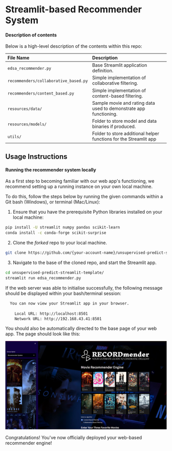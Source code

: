 # Streamlit-based Recommender System

#### Description of contents

Below is a high-level description of the contents within this repo:

| File Name                             | Description                                                       |
| :------------------------------------ | :---------------------------------------------------------------- |
| `edsa_recommender.py`                 | Base Streamlit application definition.                            |
| `recommenders/collaborative_based.py` | Simple implementation of collaborative filtering.                 |
| `recommenders/content_based.py`       | Simple implementation of content-based filtering.                 |
| `resources/data/`                     | Sample movie and rating data used to demonstrate app functioning. |
| `resources/models/`                   | Folder to store model and data binaries if produced.              |
| `utils/`                              | Folder to store additional helper functions for the Streamlit app |

## Usage Instructions

#### Running the recommender system locally

As a first step to becoming familiar with our web app's functioning, we recommend setting up a running instance on your own local machine.

To do this, follow the steps below by running the given commands within a Git bash (Windows), or terminal (Mac/Linux):

1.  Ensure that you have the prerequisite Python libraries installed on your local machine:

```bash
pip install -U streamlit numpy pandas scikit-learn
conda install -c conda-forge scikit-surprise
```

2.  Clone the _forked_ repo to your local machine.

```bash
git clone https://github.com/{your-account-name}/unsupervised-predict-streamlit-template.git
```

3.  Navigate to the base of the cloned repo, and start the Streamlit app.

```bash
cd unsupervised-predict-streamlit-template/
streamlit run edsa_recommender.py
```

If the web server was able to initialise successfully, the following message should be displayed within your bash/terminal session:

```
  You can now view your Streamlit app in your browser.

    Local URL: http://localhost:8501
    Network URL: http://192.168.43.41:8501
```

You should also be automatically directed to the base page of your web app. The page should look like this:

<img src="resources/imgs/app_homepage.png" alt="Home Page" width="1000px"/>

Congratulations! You've now officially deployed your web-based recommender engine!
